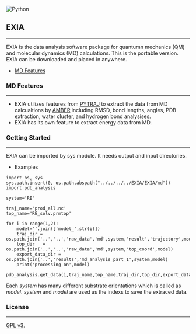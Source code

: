 ![Python](https://img.shields.io/badge/python-3670A0?style=for-the-badge&logo=python&logoColor=ffdd54)
## **EXIA**
___

EXIA is the data analysis software package for quantumn mechanics (QM) and molecular dynamics (MD) calculations.
This is the portable version. EXIA can be downloaded and placed in anywhere.

* [MD Features](#Features)

### MD Features
___

* EXIA utilizes features from [PYTRAJ](https://github.com/Amber-MD/pytraj/blob/master/README.md) to extract the data from MD calcualtions by [AMBER](http://ambermd.org) including RMSD, bond lengths, angles, PDB extraction, water cluster, and hydrogen bond analysises.
* EXIA has its own feature to extract energy data from MD.

### Getting Started
___

EXIA can be imported by sys module. It needs output and input directories.

* Examples

```
import os, sys
sys.path.insert(0, os.path.abspath("../../../../EXIA/EXIA/md"))
import pdb_analysis
```

```
system='RE'

traj_name='prod_all.nc'
top_name='RE_solv.prmtop'

for i in range(1,2):
    model=''.join(['model_',str(i)])
    traj_dir = os.path.join('..','..','raw_data','md',system,'result','trajectory',model)
    top_dir   =  os.path.join('..','..','raw_data','md',system,'top_coord',model)
    export_data_dir = os.path.join('..','results','md_analysis_part_1',system,model)
    print('processing on',model)
    pdb_analysis.get_data(i,traj_name,top_name,traj_dir,top_dir,export_data_dir)
```
Each _system_ has many different substrate orientations which is called as _model_. _system_ and _model_ are used as the indexs to save the extraced data.

### License
___
[GPL v3](https://github.com/PYMMAMA/EXIA/blob/master/licenses/EXIA_license.txt).